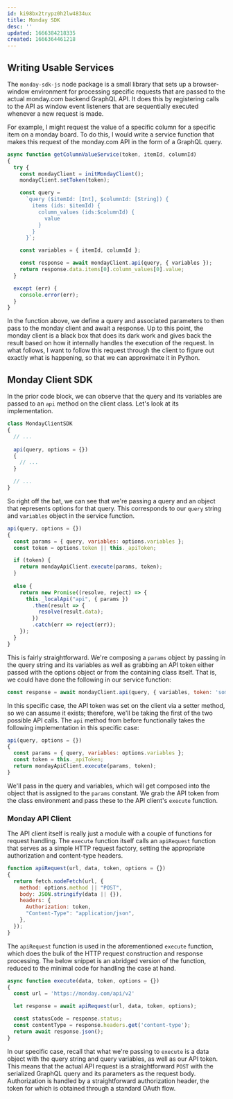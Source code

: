 ```yaml
---
id: ki98bx2trypz0h2lw4834ux
title: Monday SDK
desc: ''
updated: 1666384218335
created: 1666364461218
---
```


## Writing Usable Services

The `monday-sdk-js` node package is a small library that sets up a browser-window environment for processing specific requests that are passed to the actual monday.com backend GraphQL API. It does this by registering calls to the API as window event listeners that are sequentially executed whenever a new request is made.

For example, I might request the value of a specific column for a specific item on a monday board. To do this, I would write a service function that makes this request of the monday.com API in the form of a GraphQL query.

```js
async function getColumnValueService(token, itemId, columnId)
{
  try {
    const mondayClient = initMondayClient();
    mondayClient.setToken(token);

    const query = 
      `query ($itemId: [Int], $columnId: [String]) {
        items (ids: $itemId) {
          column_values (ids:$columnId) {
            value
          }
        }
      }`;

    const variables = { itemId, columnId };

    const response = await mondayClient.api(query, { variables });
    return response.data.items[0].column_values[0].value;
  }

  except (err) {
    console.error(err);
  }
}
```

In the function above, we define a query and associated parameters to then pass to the monday client and await a response. Up to this point, the monday client is a black box that does its dark work and gives back the result based on how it internally handles the execution of the request. In what follows, I want to follow this request through the client to figure out exactly what is happening, so that we can approximate it in Python.

## Monday Client SDK

In the prior code block, we can observe that the query and its variables are passed to an `api` method on the client class. Let's look at its implementation.

```js
class MondayClientSDK
{
  // ...
  
  api(query, options = {})
  {
    // ...
  }

  // ...
}
```

So right off the bat, we can see that we're passing a query and an object that represents options for that query. This corresponds to our `query` string and `variables` object in the service function.

```js
api(query, options = {})
{
  const params = { query, variables: options.variables };
  const token = options.token || this._apiToken;

  if (token) {
    return mondayApiClient.execute(params, token);
  } 
  
  else {
    return new Promise((resolve, reject) => {
      this._localApi("api", { params })
        .then(result => {
          resolve(result.data);
        })
        .catch(err => reject(err));
    });
  }
}
```

This is fairly straightforward. We're composing a `params` object by passing in the query string and its variables as well as grabbing an API token either passed with the options object or from the containing class itself. That is, we could have done the following in our service function:

```js
const response = await mondayClient.api(query, { variables, token: 'some-token' });
```

In this specific case, the API token was set on the client via a setter method, so we can assume it exists; therefore, we'll be taking the first of the two possible API calls. The `api` method from before functionally takes the following implementation in this specific case:

```js
api(query, options = {})
{
  const params = { query, variables: options.variables };
  const token = this._apiToken;
  return mondayApiClient.execute(params, token);
}
```

We'll pass in the query and variables, which will get composed into the object that is assigned to the `params` constant. We grab the API token from the class environment and pass these to the API client's `execute` function.

### Monday API Client

The API client itself is really just a module with a couple of functions for request handling. The `execute` function itself calls an `apiRequest` function that serves as a simple HTTP request factory, setting the appropriate authorization and content-type headers.

```js
function apiRequest(url, data, token, options = {})
{
  return fetch.nodeFetch(url, {
    method: options.method || "POST",
    body: JSON.stringify(data || {}),
    headers: {
      Authorization: token,
      "Content-Type": "application/json",
    },
  });
}
```

The `apiRequest` function is used in the aforementioned `execute` function, which does the bulk of the HTTP request construction and response processing. The below snippet is an abridged version of the function, reduced to the minimal code for handling the case at hand.

```js
async function execute(data, token, options = {})
{
  const url = 'https://monday.com/api/v2'

  let response = await apiRequest(url, data, token, options);

  const statusCode = response.status;
  const contentType = response.headers.get('content-type');
  return await response.json();
}
```

In our specific case, recall that what we're passing to `execute` is a data object with the query string and query variables, as well as our API token. This means that the actual API request is a straightforward `POST` with the serialized GraphQL query and its parameters as the request body. Authorization is handled by a straightforward authorization header, the token for which is obtained through a standard OAuth flow.
